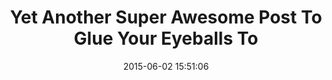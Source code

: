 ---
layout: post
title:  "Yet Another Super Awesome Post To Glue Your Eyeballs To"
description: "Lorem ipsum hipster bacon tacos are so yummy. You'll learn everything taco food is good for."
date:   2015-06-02 15:51:06
image: http://lorempixel.com/g/960/200
---